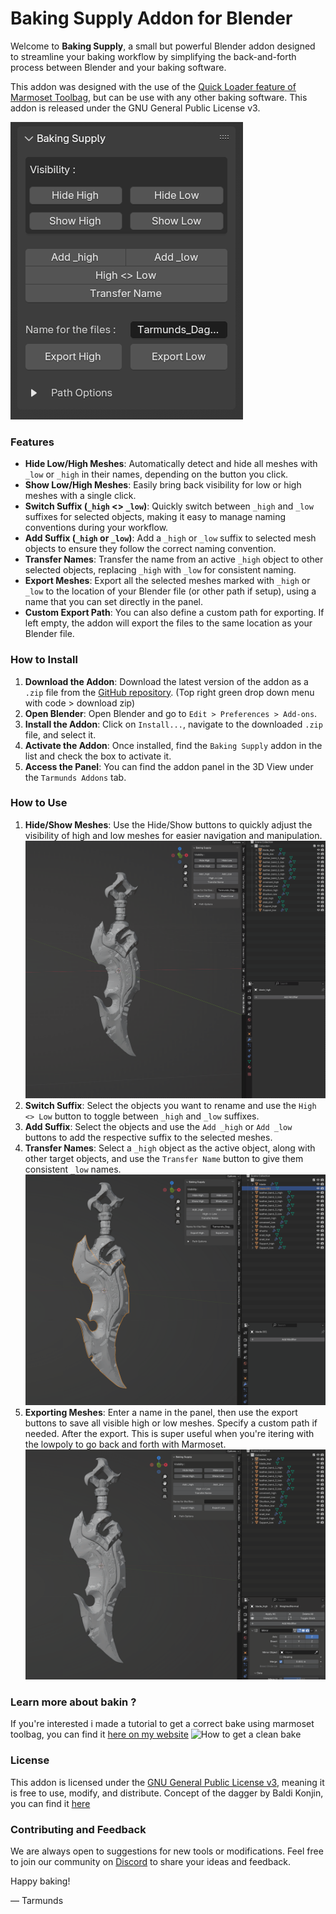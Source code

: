 # Baking Supply Addon for Blender

Welcome to **Baking Supply**, a small but powerful Blender addon designed to streamline your baking workflow by simplifying the back-and-forth process between Blender and your baking software. 

This addon was designed with the use of the [Quick Loader feature of Marmoset Toolbag](https://docs.marmoset.co/docs/baking-attributes/), but can be use with any other baking software.
This addon is released under the GNU General Public License v3.

![Baking Supply Panel](https://github.com/Tarmunds/Baking_Supply/blob/main/Images/Panel.png)

### Features

- **Hide Low/High Meshes**: Automatically detect and hide all meshes with `_low` or `_high` in their names, depending on the button you click.
- **Show Low/High Meshes**: Easily bring back visibility for low or high meshes with a single click.
- **Switch Suffix (`_high` <> `_low`)**: Quickly switch between `_high` and `_low` suffixes for selected objects, making it easy to manage naming conventions during your workflow.
- **Add Suffix (`_high` or `_low`)**: Add a `_high` or `_low` suffix to selected mesh objects to ensure they follow the correct naming convention.
- **Transfer Names**: Transfer the name from an active `_high` object to other selected objects, replacing `_high` with `_low` for consistent naming.
- **Export Meshes**: Export all the selected meshes marked with `_high` or `_low` to the location of your Blender file (or other path if setup), using a name that you can set directly in the panel.
- **Custom Export Path**: You can also define a custom path for exporting. If left empty, the addon will export the files to the same location as your Blender file.


### How to Install
1. **Download the Addon**: Download the latest version of the addon as a `.zip` file from the [GitHub repository](https://github.com/Tarmunds/baking_supply). 
  (Top right green drop down menu with code > download zip)
2. **Open Blender**: Open Blender and go to `Edit > Preferences > Add-ons`.
3. **Install the Addon**: Click on `Install...`, navigate to the downloaded `.zip` file, and select it.
4. **Activate the Addon**: Once installed, find the `Baking Supply` addon in the list and check the box to activate it.
5. **Access the Panel**: You can find the addon panel in the 3D View under the `Tarmunds Addons` tab.

### How to Use
1. **Hide/Show Meshes**: Use the Hide/Show buttons to quickly adjust the visibility of high and low meshes for easier navigation and manipulation.
![Hide/Show High or Low](https://github.com/Tarmunds/Baking_Supply/blob/main/Images/Show_Hide.gif)
2. **Switch Suffix**: Select the objects you want to rename and use the `High <> Low` button to toggle between `_high` and `_low` suffixes.
3. **Add Suffix**: Select the objects and use the `Add _high` or `Add _low` buttons to add the respective suffix to the selected meshes.
4. **Transfer Names**: Select a `_high` object as the active object, along with other target objects, and use the `Transfer Name` button to give them consistent `_low` names.
![Name Operator](https://github.com/Tarmunds/Baking_Supply/blob/main/Images/Name_Operator.gif)
5. **Exporting Meshes**: Enter a name in the panel, then use the export buttons to save all visible high or low meshes. Specify a custom path if needed. After the export. This is super useful when you're itering with the lowpoly to go back and forth with Marmoset.
![Export](https://github.com/Tarmunds/Baking_Supply/blob/main/Images/Export.gif)

### Learn more about bakin ?
If you're interested i made a tutorial to get a correct bake using marmoset toolbag, you can find it [here on my website](https://www.tarmunds.com/post/how-to-get-a-clean-bake)
![How to get a clean bake](https://static.wixstatic.com/media/6f5aea_1e42e84277704eac95f69953f4f3add5~mv2.png/v1/fill/w_1110,h_624,al_c,q_90,usm_0.66_1.00_0.01,enc_auto/6f5aea_1e42e84277704eac95f69953f4f3add5~mv2.png)


### License
This addon is licensed under the [GNU General Public License v3](https://www.gnu.org/licenses/gpl-3.0.html), meaning it is free to use, modify, and distribute.
Concept of the dagger by Baldi Konjin, you can find it [here](https://www.artstation.com/artwork/Le2Dl0)

### Contributing and Feedback
We are always open to suggestions for new tools or modifications. Feel free to join our community on [Discord](https://discord.gg/h39W5s5ZbQ) to share your ideas and feedback.

Happy baking!

— Tarmunds

